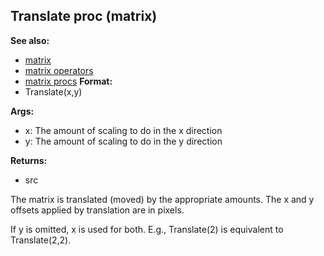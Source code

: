 ## Translate proc (matrix)
**See also:**
+   [matrix](/ref/matrix.md) 
+   [matrix operators](/ref/matrix/operators.md) 
+   [matrix procs](/ref/matrix/proc.md) <!-- -->
**Format:**
+   Translate(x,y)
<!-- -->
**Args:**
+   x: The amount of scaling to do in the x direction
+   y: The amount of scaling to do in the y direction
<!-- -->
**Returns:**
+   src


The matrix is translated (moved) by the appropriate amounts.
The x and y offsets applied by translation are in pixels. 

If y
is omitted, x is used for both. E.g., Translate(2) is equivalent to
Translate(2,2).